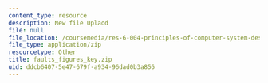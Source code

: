 ```yaml
---
content_type: resource
description: New file Uplaod
file: null
file_location: /coursemedia/res-6-004-principles-of-computer-system-design-an-introduction-spring-2009/ddcb64075e47679fa93496dad0b3a856_faults_figures_key.zip
file_type: application/zip
resourcetype: Other
title: faults_figures_key.zip
uid: ddcb6407-5e47-679f-a934-96dad0b3a856
---
```

